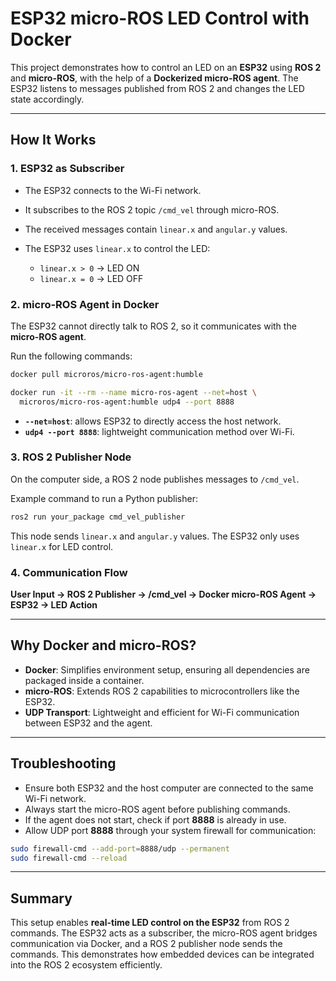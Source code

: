 # ESP32 micro-ROS LED Control with Docker

This project demonstrates how to control an LED on an **ESP32** using **ROS 2** and **micro-ROS**, with the help of a **Dockerized micro-ROS agent**. The ESP32 listens to messages published from ROS 2 and changes the LED state accordingly.

---

## How It Works

### 1. ESP32 as Subscriber

* The ESP32 connects to the Wi-Fi network.
* It subscribes to the ROS 2 topic `/cmd_vel` through micro-ROS.
* The received messages contain `linear.x` and `angular.y` values.
* The ESP32 uses `linear.x` to control the LED:

  * `linear.x > 0` → LED ON
  * `linear.x = 0` → LED OFF

### 2. micro-ROS Agent in Docker

The ESP32 cannot directly talk to ROS 2, so it communicates with the **micro-ROS agent**.

Run the following commands:

```bash
docker pull microros/micro-ros-agent:humble

docker run -it --rm --name micro-ros-agent --net=host \
  microros/micro-ros-agent:humble udp4 --port 8888
```

* **`--net=host`**: allows ESP32 to directly access the host network.
* **`udp4 --port 8888`**: lightweight communication method over Wi-Fi.

### 3. ROS 2 Publisher Node

On the computer side, a ROS 2 node publishes messages to `/cmd_vel`.

Example command to run a Python publisher:

```bash
ros2 run your_package cmd_vel_publisher
```

This node sends `linear.x` and `angular.y` values. The ESP32 only uses `linear.x` for LED control.

### 4. Communication Flow

**User Input → ROS 2 Publisher → /cmd\_vel → Docker micro-ROS Agent → ESP32 → LED Action**

---

## Why Docker and micro-ROS?

* **Docker**: Simplifies environment setup, ensuring all dependencies are packaged inside a container.
* **micro-ROS**: Extends ROS 2 capabilities to microcontrollers like the ESP32.
* **UDP Transport**: Lightweight and efficient for Wi-Fi communication between ESP32 and the agent.

---

## Troubleshooting

* Ensure both ESP32 and the host computer are connected to the same Wi-Fi network.
* Always start the micro-ROS agent before publishing commands.
* If the agent does not start, check if port **8888** is already in use.
* Allow UDP port **8888** through your system firewall for communication:

```bash
sudo firewall-cmd --add-port=8888/udp --permanent
sudo firewall-cmd --reload
```

---

## Summary

This setup enables **real-time LED control on the ESP32** from ROS 2 commands. The ESP32 acts as a subscriber, the micro-ROS agent bridges communication via Docker, and a ROS 2 publisher node sends the commands. This demonstrates how embedded devices can be integrated into the ROS 2 ecosystem efficiently.
